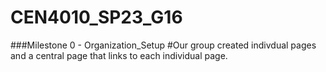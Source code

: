 # CEN4010_SP23_G16

###Milestone 0 - Organization_Setup
#Our group created indivdual pages and a central page that links to each individual page.
